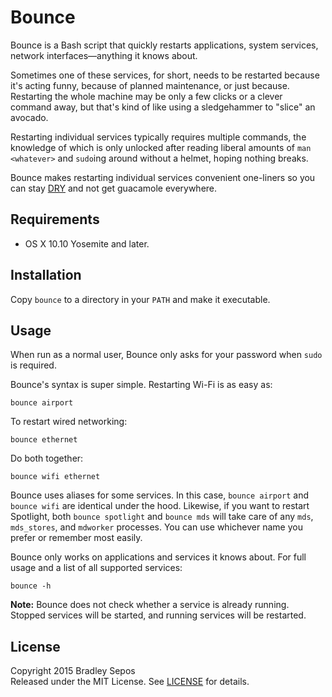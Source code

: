 Bounce
======

Bounce is a Bash script that quickly restarts applications, system services, network interfaces—anything it knows about.

Sometimes one of these services, for short, needs to be restarted because it's acting funny, because of planned maintenance, or just because. Restarting the whole machine may be only a few clicks or a clever command away, but that's kind of like using a sledgehammer to "slice" an avocado.

Restarting individual services typically requires multiple commands, the knowledge of which is only unlocked after reading liberal amounts of `man <whatever>` and `sudo`ing around without a helmet, hoping nothing breaks.

Bounce makes restarting individual services convenient one-liners so you can stay [DRY](https://en.wikipedia.org/wiki/Don%27t_repeat_yourself) and not get guacamole everywhere.


Requirements
------------

- OS X 10.10 Yosemite and later.


Installation
------------

Copy `bounce` to a directory in your `PATH` and make it executable.


Usage
-----

When run as a normal user, Bounce only asks for your password when `sudo` is required.

Bounce's syntax is super simple. Restarting Wi-Fi is as easy as:

```
bounce airport
```

To restart wired networking:

```
bounce ethernet
```

Do both together:

```
bounce wifi ethernet
```

Bounce uses aliases for some services. In this case, `bounce airport` and `bounce wifi` are identical under the hood. Likewise, if you want to restart Spotlight, both `bounce spotlight` and `bounce mds` will take care of any `mds`, `mds_stores`, and `mdworker` processes. You can use whichever name you prefer or remember most easily.

Bounce only works on applications and services it knows about. For full usage and a list of all supported services:

```
bounce -h
```

**Note:** Bounce does not check whether a service is already running. Stopped services will be started, and running services will be restarted.


License
-------

Copyright 2015 Bradley Sepos  
Released under the MIT License. See [LICENSE](LICENSE) for details.
